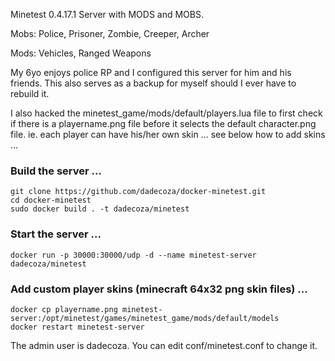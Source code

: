 Minetest 0.4.17.1 Server with MODS and MOBS.

Mobs: Police, Prisoner, Zombie, Creeper, Archer

Mods: Vehicles, Ranged Weapons

My 6yo enjoys police RP and I configured this server for him and his friends. This also serves as a backup for myself should I ever have to rebuild it.

I also hacked the minetest_game/mods/default/players.lua file to first check if there is a playername.png file before it selects the default character.png file. ie. each player can have his/her own skin ... see below how to add skins ...

### Build the server ...
```
git clone https://github.com/dadecoza/docker-minetest.git
cd docker-minetest
sudo docker build . -t dadecoza/minetest
```

### Start the server ...
```
docker run -p 30000:30000/udp -d --name minetest-server dadecoza/minetest
```

### Add custom player skins (minecraft 64x32 png skin files) ...
```
docker cp playername.png minetest-server:/opt/minetest/games/minetest_game/mods/default/models
docker restart minetest-server
```

The admin user is dadecoza. You can edit conf/minetest.conf to change it.
